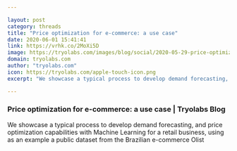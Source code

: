 ```yaml
---

layout: post
category: threads
title: "Price optimization for e-commerce: a use case"
date: 2020-06-01 15:41:41
link: https://vrhk.co/2MoXi5D
image: https://tryolabs.com/images/blog/social/2020-05-29-price-optimization-ecommerce.77367ab7.png
domain: tryolabs.com
author: "tryolabs.com"
icon: https://tryolabs.com/apple-touch-icon.png
excerpt: "We showcase a typical process to develop demand forecasting, and price optimization capabilities with Machine Learning for a retail business, using as an example a public dataset from the Brazilian e-commerce Olist"

---
```


### Price optimization for e-commerce: a use case | Tryolabs Blog

We showcase a typical process to develop demand forecasting, and price optimization capabilities with Machine Learning for a retail business, using as an example a public dataset from the Brazilian e-commerce Olist